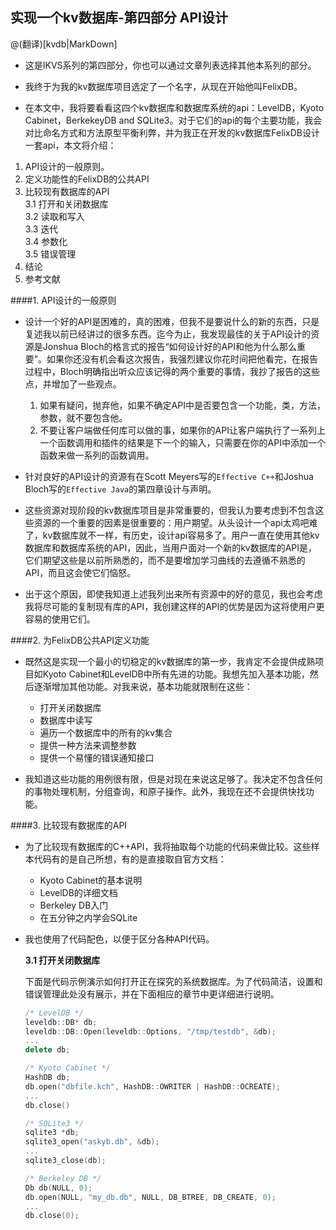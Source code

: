 ## 实现一个kv数据库-第四部分 API设计

@(翻译)[kvdb|MarkDown]

- 这是IKVS系列的第四部分，你也可以通过文章列表选择其他本系列的部分。  

- 我终于为我的kv数据库项目选定了一个名字，从现在开始他叫FelixDB。  

- 在本文中，我将要看看这四个kv数据库和数据库系统的api：LevelDB，Kyoto Cabinet，BerkekeyDB and SQLite3。对于它们的api的每个主要功能，我会对比命名方式和方法原型平衡利弊，并为我正在开发的kv数据库FelixDB设计一套api，本文将介绍：

1. API设计的一般原则。
2. 定义功能性的FelixDB的公共API
3. 比较现有数据库的API  
    3.1 打开和关闭数据库  
    3.2 读取和写入  
    3.3 迭代  
    3.4 参数化  
    3.5 错误管理  
4. 结论
5. 参考文献

####1. API设计的一般原则

- 设计一个好的API是困难的，真的困难，但我不是要说什么的新的东西，只是复述我以前已经讲过的很多东西。迄今为止，我发现最佳的关于API设计的资源是Jonshua Bloch的格言式的报告“如何设计好的API和他为什么那么重要”。如果你还没有机会看这次报告，我强烈建议你花时间把他看完，在报告过程中，Bloch明确指出听众应该记得的两个重要的事情，我抄了报告的这些点，并增加了一些观点。  

    1. 如果有疑问，抛弃他，如果不确定API中是否要包含一个功能，类，方法，参数，就不要包含他。  
    2. 不要让客户端做任何库可以做的事，如果你的API让客户端执行了一系列上一个函数调用和插件的结果是下一个的输入，只需要在你的API中添加一个函数来做一系列的函数调用。  


- 针对良好的API设计的资源有在Scott Meyers写的`Effective C++`和Joshua Bloch写的`Effective Java`的第四章设计与声明。  

- 这些资源对现阶段的kv数据库项目是非常重要的，但我认为要考虑到不包含这些资源的一个重要的因素是很重要的：用户期望。从头设计一个api太鸡吧难了，kv数据库就不一样，有历史，设计api容易多了。用户一直在使用其他kv数据库和数据库系统的API，因此，当用户面对一个新的kv数据库的API是，它们期望这些是以前所熟悉的，而不是要增加学习曲线的去遵循不熟悉的API，而且这会使它们恼怒。  

- 出于这个原因，即使我知道上述我列出来所有资源中的好的意见，我也会考虑我将尽可能的复制现有库的API，我创建这样的API的优势是因为这将使用户更容易的使用它们。
    
####2. 为FelixDB公共API定义功能

- 既然这是实现一个最小的切稳定的kv数据库的第一步，我肯定不会提供成熟项目如Kyoto Cabinet和LevelDB中所有先进的功能。我想先加入基本功能，然后逐渐增加其他功能。对我来说，基本功能就限制在这些：

    - 打开关闭数据库
    - 数据库中读写
    - 遍历一个数据库中的所有的kv集合
    - 提供一种方法来调整参数
    - 提供一个易懂的错误通知接口
    
- 我知道这些功能的用例很有限，但是对现在来说这足够了。我决定不包含任何的事物处理机制，分组查询，和原子操作。此外，我现在还不会提供快找功能。

####3. 比较现有数据库的API

- 为了比较现有数据库的C++API，我将抽取每个功能的代码来做比较。这些样本代码有的是自己所想，有的是直接取自官方文档：
    
    - Kyoto Cabinet的基本说明
    - LevelDB的详细文档
    - Berkeley DB入门
    - 在五分钟之内学会SQLite
    
- 我也使用了代码配色，以便于区分各种API代码。

    **3.1 打开关闭数据库**
    
    下面是代码示例演示如何打开正在探究的系统数据库。为了代码简洁，设置和错误管理此处没有展示，并在下面相应的章节中更详细进行说明。
    
    ```cpp
    /* LevelDB */
    leveldb::DB* db;
    leveldb::DB::Open(leveldb::Options, "/tmp/testdb", &db);
    ...
    delete db;
    ```
    
    ```cpp
    /* Kyoto Cabinet */
    HashDB db;
    db.open("dbfile.kch", HashDB::OWRITER | HashDB::OCREATE);
    ...
    db.close()
    ```
    
    ```cpp
    /* SQLite3 */
    sqlite3 *db;
    sqlite3_open("askyb.db", &db);
    ...
    sqlite3_close(db);
    ```
    
    ```cpp
    /* Berkeley DB */
    Db db(NULL, 0);
    db.open(NULL, "my_db.db", NULL, DB_BTREE, DB_CREATE, 0);
    ...
    db.close(0);
    ```
